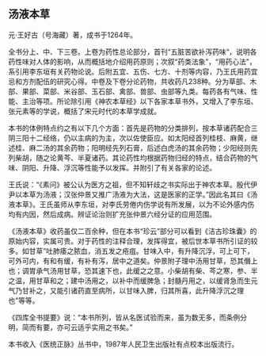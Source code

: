 ## 汤液本草

元·王好古（号海藏）著，成书于1264年。

全书分上、中、下三卷。上卷为药性总论部分，首刊“五脏苦欲补泻药味“，说明各药性味对人体的影响，从而概括地介绍用药原则；次叙“药类法象”，“用药心法”，系引用李东垣有关药物论说。后附五宜、五伤、七方、十剂等内容，乃王氏用药宜忌和方剂配伍的研究心得。中卷及下卷分论药物，共收药凡238种。分为草部、木部、果部、菜部、米谷部、玉石部、禽部、兽部、虫部等九类。每药各有气味、性能、主治等项。所论除引用《神农本草经》以下各家本草书外，又增入了李东垣、张元素等的学说，概括了宋元时代的本草学成就。

本书的体例特点约之有以下几个方面：首先是药物的分类排列，按本草诸药配合三阴三阳十二经络，仍以主病的为主，次以佐使臣应。如太阳经首列桂枝、麻黄，继述桂、麻二汤的其余药物；阳明经先列石膏，后述白虎汤的其余药物；少阳经则先列柴胡，随之论黄芩、半夏诸药。其论药性均根据药物归经的特点，结合药物的气味、阴阳、升降、浮沉等性能予以发挥。并附引了有关各家的论述。

王氏说：“《素问》被公认为医方之祖，但不知轩歧之书实际出于神农本草。殷代伊尹以本草为汤液；汉张仲景又推广汤液为大法，这是医家的正学。”因此名其曰《汤液本草》。王氏虽师从李东垣，对李氏劳倦内伤学说有所发展，以为不论外感内伤均有内因，然后成病。辨证论治则扩充张仲景六经分证的应用范围。

《汤液本草》收药虽仅二百余种，但在本书“珍云”部分可以看到《洁古珍珠囊》的原始内容，实属可贵。对于药性的注释合理，发挥得宜，被后世本草书所引证的较多。如甘草“吐肺痿之脓血，消五发之疮疽。甘味入中，有升降沉浮，可上可下，可外可内，有和有缓，有补有泻，居中之道矣。仲景附子理中汤用甘草，恐其僭上也；调胃承气汤用甘草，恐其速下也，此缓之之意。小柴胡有柴、芩之寒，参、半之温，用甘草和之；建中汤用之，以补中而缓脾急；封髓丹用之，以缓肾急而生元气乃甘补之，又能引诸药直至病所，以甘味入脾，归其所喜，此升降浮沉之理也”等等。

《四库全书提要》说：“本书所列，皆从名医试验而来，虽为数无多，而条例分明，简而有要，亦可云适乎实用之书矣。”

本书收入《医统正脉》丛书中，1987年人民卫生出版社有点校本出版流行。

